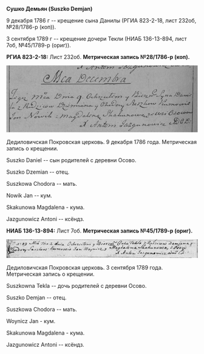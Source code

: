 **Сушко Демьян (Suszko Demjan)**

9 декабря 1786 г -- крещение сына Данилы (РГИА 823-2-18, лист 232об,
№28/1786-р (коп)).

3 сентября 1789 г -- крещение дочери Текли (НИАБ 136-13-894, лист 7об,
№45/1789-р (ориг)).

**РГИА 823-2-18:** Лист 232об. **Метрическая запись №28/1786-р (коп).**

![](./media/90cc48785ce25a208a7a7b9180284383f5bed25f.png)

Дедиловичская Покровская церковь. 9 декабря 1786 года. Метрическая
запись о крещении.

Suszko Daniel -- сын родителей с деревни Осово.

Suszko Dzemian -- отец.

Suszkowa Chodora -- мать.

Nowik Jan -- кум.

Skakunowa Magdalena - кума.

Jazgunowicz Antoni -- ксёндз.

**НИАБ 136-13-894:** Лист 7об. **Метрическая запись №45/1789-р (ориг).**

![](./media/3e6e4855ccfab5a43d2560b2070ebb0ceff43d5d.png)

Дедиловичская Покровская церковь. 3 сентября 1789 года. Метрическая
запись о крещении.

Suszkowna Tekla -- дочь родителей с деревни Осово.

Suszko Demjan -- отец.

Suszkowa Chodora -- мать.

Woynicz Jan - кум.

Skakunowa Magdalena - кума.

Jazgunowicz Antoni -- ксёндз.

